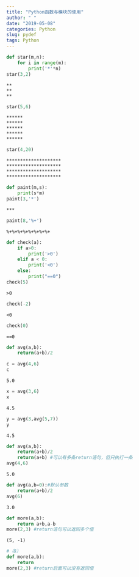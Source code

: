 ```yaml
---
title: "Python函数与模块的使用"
author: " "
date: "2019-05-08"
categories: Python
slug: pydef
tags: Python
---
```

```python
def star(m,n):
    for i in range(m):
        print('*'*n)
star(3,2)         
```

    **
    **
    **
    


```python
star(5,6)      
```

    ******
    ******
    ******
    ******
    ******
    


```python
star(4,20) 
```

    ********************
    ********************
    ********************
    ********************
    


```python
def paint(m,s):
    print(s*m)
paint(3,'*')
```

    ***
    


```python
paint(8,'%+')
```

    %+%+%+%+%+%+%+%+
    


```python
def check(a):
    if a>0:
        print('>0')
    elif a < 0:
        print('<0')
    else:
        print("==0")
check(5)
```

    >0
    


```python
check(-2)
```

    <0
    


```python
check(0)
```

    ==0
    


```python
def avg(a,b):
    return(a+b)/2

c = avg(4,6)
c
```




    5.0




```python
x = avg(3,6)
x
```




    4.5




```python
y = avg(3,avg(5,7))
y
```




    4.5




```python
def avg(a,b):
    return(a+b)/2
    return(a+b) #可以有多条return语句，但只执行一条
avg(4,6)
```




    5.0




```python
def avg(a,b=0):#默认参数
    return(a+b)/2
avg(6)
```




    3.0




```python
def more(a,b):
    return a+b,a-b
more(2,3) #return语句可以返回多个值
```




    (5, -1)




```python
#（8）
def more(a,b):
    return
more(2,3) #return后面可以没有返回值
```

